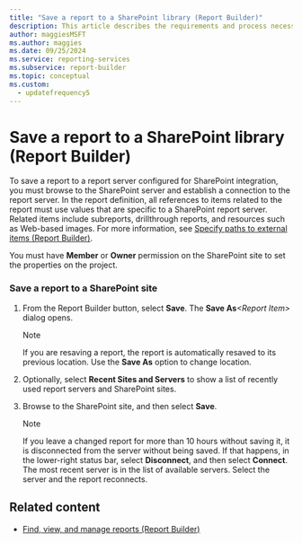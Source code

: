 ```yaml
---
title: "Save a report to a SharePoint library (Report Builder)"
description: This article describes the requirements and process necessary to save reports to a report server configured for SharePoint integration.
author: maggiesMSFT
ms.author: maggies
ms.date: 09/25/2024
ms.service: reporting-services
ms.subservice: report-builder
ms.topic: conceptual
ms.custom:
  - updatefrequency5
---
```

# Save a report to a SharePoint library (Report Builder)

  To save a report to a report server configured for SharePoint integration, you must browse to the SharePoint server and establish a connection to the report server. In the report definition, all references to items related to the report must use values that are specific to a SharePoint report server. Related items include subreports, drillthrough reports, and resources such as Web-based images. For more information, see [Specify paths to external items (Report Builder)](../../reporting-services/report-design/specifying-paths-to-external-items-report-builder-and-ssrs.md).

You must have **Member** or **Owner** permission on the SharePoint site to set the properties on the project.

### Save a report to a SharePoint site

1. From the Report Builder button, select **Save**. The **Save As**_\<Report Item>_ dialog opens.

    > [!NOTE]  
    >  If you are resaving a report, the report is automatically resaved to its previous location. Use the **Save As** option to change location.

1. Optionally, select **Recent Sites and Servers** to show a list of recently used report servers and SharePoint sites.

1. Browse to the SharePoint site, and then select **Save**.

    > [!NOTE]  
    >  If you leave a changed report for more than 10 hours without saving it, it is disconnected from the server without being saved. If that happens, in the lower-right status bar, select **Disconnect**, and then select **Connect**. The most recent server is in the list of available servers. Select the server and the report reconnects.

## Related content

- [Find, view, and manage reports (Report Builder)](../../reporting-services/report-builder/finding-viewing-and-managing-reports-report-builder-and-ssrs.md)
